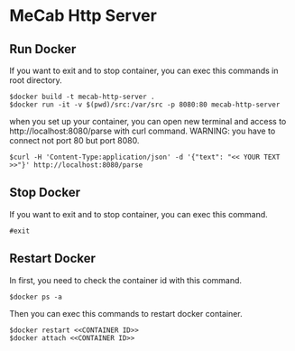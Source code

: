 # MeCab Http Server

## Run Docker
If you want to exit and to stop container, you can exec this commands in root directory.
```
$docker build -t mecab-http-server .
$docker run -it -v $(pwd)/src:/var/src -p 8080:80 mecab-http-server
```
when you set up your container, you can open new terminal and access to http://localhost:8080/parse with curl command.
WARNING: you have to connect not port 80 but port 8080.
```
$curl -H 'Content-Type:application/json' -d '{"text": "<< YOUR TEXT >>"}' http://localhost:8080/parse
```

## Stop Docker
If you want to exit and to stop container, you can exec this command.
```
#exit
```

## Restart Docker
In first, you need to check the container id with this command.
```
$docker ps -a
```
Then you can exec this commands to restart docker container.
```
$docker restart <<CONTAINER ID>>
$docker attach <<CONTAINER ID>>
```
